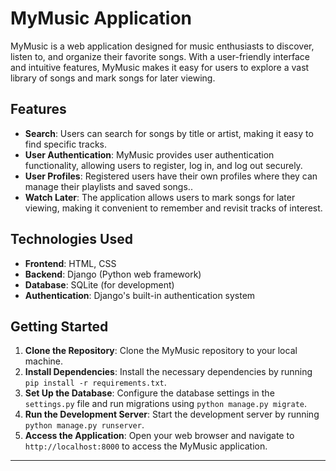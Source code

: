 
# MyMusic Application

MyMusic is a web application designed for music enthusiasts to discover, listen to, and organize their favorite songs. With a user-friendly interface and intuitive features, MyMusic makes it easy for users to explore a vast library of songs and mark songs for later viewing.

## Features

- **Search**: Users can search for songs by title or artist, making it easy to find specific tracks.
- **User Authentication**: MyMusic provides user authentication functionality, allowing users to register, log in, and log out securely.
- **User Profiles**: Registered users have their own profiles where they can manage their playlists and saved songs..
- **Watch Later**: The application allows users to mark songs for later viewing, making it convenient to remember and revisit tracks of interest.


## Technologies Used

- **Frontend**: HTML, CSS
- **Backend**: Django (Python web framework)
- **Database**: SQLite (for development)
- **Authentication**: Django's built-in authentication system


## Getting Started

1. **Clone the Repository**: Clone the MyMusic repository to your local machine.
2. **Install Dependencies**: Install the necessary dependencies by running `pip install -r requirements.txt`.
3. **Set Up the Database**: Configure the database settings in the `settings.py` file and run migrations using `python manage.py migrate`.
4. **Run the Development Server**: Start the development server by running `python manage.py runserver`.
5. **Access the Application**: Open your web browser and navigate to `http://localhost:8000` to access the MyMusic application.


---
